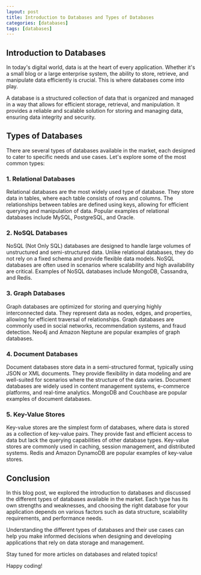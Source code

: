 ```yaml
---
layout: post
title: Introduction to Databases and Types of Databases
categories: [databases]
tags: [databases]
---
```


## Introduction to Databases

In today's digital world, data is at the heart of every application. Whether it's a small blog or a large enterprise system, the ability to store, retrieve, and manipulate data efficiently is crucial. This is where databases come into play.

A database is a structured collection of data that is organized and managed in a way that allows for efficient storage, retrieval, and manipulation. It provides a reliable and scalable solution for storing and managing data, ensuring data integrity and security.

## Types of Databases

There are several types of databases available in the market, each designed to cater to specific needs and use cases. Let's explore some of the most common types:

### 1. Relational Databases

Relational databases are the most widely used type of database. They store data in tables, where each table consists of rows and columns. The relationships between tables are defined using keys, allowing for efficient querying and manipulation of data. Popular examples of relational databases include MySQL, PostgreSQL, and Oracle.

### 2. NoSQL Databases

NoSQL (Not Only SQL) databases are designed to handle large volumes of unstructured and semi-structured data. Unlike relational databases, they do not rely on a fixed schema and provide flexible data models. NoSQL databases are often used in scenarios where scalability and high availability are critical. Examples of NoSQL databases include MongoDB, Cassandra, and Redis.

### 3. Graph Databases

Graph databases are optimized for storing and querying highly interconnected data. They represent data as nodes, edges, and properties, allowing for efficient traversal of relationships. Graph databases are commonly used in social networks, recommendation systems, and fraud detection. Neo4j and Amazon Neptune are popular examples of graph databases.

### 4. Document Databases

Document databases store data in a semi-structured format, typically using JSON or XML documents. They provide flexibility in data modeling and are well-suited for scenarios where the structure of the data varies. Document databases are widely used in content management systems, e-commerce platforms, and real-time analytics. MongoDB and Couchbase are popular examples of document databases.

### 5. Key-Value Stores

Key-value stores are the simplest form of databases, where data is stored as a collection of key-value pairs. They provide fast and efficient access to data but lack the querying capabilities of other database types. Key-value stores are commonly used in caching, session management, and distributed systems. Redis and Amazon DynamoDB are popular examples of key-value stores.

## Conclusion

In this blog post, we explored the introduction to databases and discussed the different types of databases available in the market. Each type has its own strengths and weaknesses, and choosing the right database for your application depends on various factors such as data structure, scalability requirements, and performance needs.

Understanding the different types of databases and their use cases can help you make informed decisions when designing and developing applications that rely on data storage and management.

Stay tuned for more articles on databases and related topics!

Happy coding!